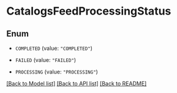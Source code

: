 # CatalogsFeedProcessingStatus

## Enum


* `COMPLETED` (value: `"COMPLETED"`)

* `FAILED` (value: `"FAILED"`)

* `PROCESSING` (value: `"PROCESSING"`)


[[Back to Model list]](../README.md#documentation-for-models) [[Back to API list]](../README.md#documentation-for-api-endpoints) [[Back to README]](../README.md)


